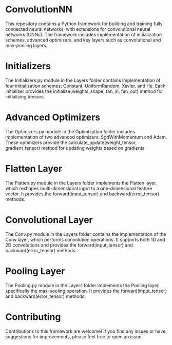 # ConvolutionNN
This repository contains a Python framework for building and training fully connected neural networks, with extensions for convolutional neural networks (CNNs). The framework includes implementation of initialization schemes, advanced optimizers, and key layers such as convolutional and max-pooling layers.
# Initializers
The Initializers.py module in the Layers folder contains implementation of four initialization schemes: Constant, UniformRandom, Xavier, and He. Each initializer provides the initialize(weights_shape, fan_in, fan_out) method for initializing tensors.

# Advanced Optimizers
The Optimizers.py module in the Optimization folder includes implementation of two advanced optimizers: SgdWithMomentum and Adam. These optimizers provide the calculate_update(weight_tensor, gradient_tensor) method for updating weights based on gradients.

# Flatten Layer
The Flatten.py module in the Layers folder implements the Flatten layer, which reshapes multi-dimensional input to a one-dimensional feature vector. It provides the forward(input_tensor) and backward(error_tensor) methods.

# Convolutional Layer
The Conv.py module in the Layers folder contains the implementation of the Conv layer, which performs convolution operations. It supports both 1D and 2D convolutions and provides the forward(input_tensor) and backward(error_tensor) methods.

# Pooling Layer
The Pooling.py module in the Layers folder implements the Pooling layer, specifically the max-pooling operation. It provides the forward(input_tensor) and backward(error_tensor) methods.

# Contributing
Contributions to this framework are welcome! If you find any issues or have suggestions for improvements, please feel free to open an issue.
